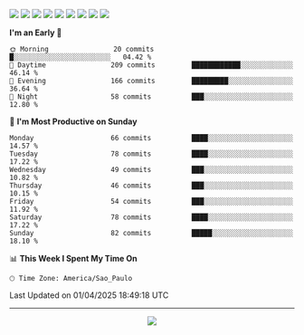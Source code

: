 <p>
  <img src="https://img.shields.io/badge/go-%2300ADD8.svg?style=for-the-badge&logo=go&logoColor=white">
  <img src="https://img.shields.io/badge/typescript-%23007ACC.svg?style=for-the-badge&logo=typescript&logoColor=white">
  <img src="https://img.shields.io/badge/node.js-6DA55F?style=for-the-badge&logo=node.js&logoColor=white">
  <img src="https://img.shields.io/badge/python-3670A0?style=for-the-badge&logo=python&logoColor=ffdd54">
  <img src="https://img.shields.io/badge/Laravel-FF2D20?style=for-the-badge&logo=laravel&logoColor=white">
  <img src="https://img.shields.io/badge/html5-%23E34F26.svg?style=for-the-badge&logo=html5&logoColor=white">
  <img src="https://img.shields.io/badge/css3-%231572B6.svg?style=for-the-badge&logo=css3&logoColor=white">
  <img src="https://img.shields.io/badge/tailwindcss-%2338B2AC.svg?style=for-the-badge&logo=tailwind-css&logoColor=white">
  <img src="https://img.shields.io/badge/AWS-%23FF9900.svg?style=for-the-badge&logo=amazon-aws&logoColor=white">
</p>

<!--START_SECTION:waka-->
**I'm an Early 🐤** 

```text
🌞 Morning                20 commits          █░░░░░░░░░░░░░░░░░░░░░░░░   04.42 % 
🌆 Daytime                209 commits         ████████████░░░░░░░░░░░░░   46.14 % 
🌃 Evening                166 commits         █████████░░░░░░░░░░░░░░░░   36.64 % 
🌙 Night                  58 commits          ███░░░░░░░░░░░░░░░░░░░░░░   12.80 % 
```
📅 **I'm Most Productive on Sunday** 

```text
Monday                   66 commits          ████░░░░░░░░░░░░░░░░░░░░░   14.57 % 
Tuesday                  78 commits          ████░░░░░░░░░░░░░░░░░░░░░   17.22 % 
Wednesday                49 commits          ███░░░░░░░░░░░░░░░░░░░░░░   10.82 % 
Thursday                 46 commits          ███░░░░░░░░░░░░░░░░░░░░░░   10.15 % 
Friday                   54 commits          ███░░░░░░░░░░░░░░░░░░░░░░   11.92 % 
Saturday                 78 commits          ████░░░░░░░░░░░░░░░░░░░░░   17.22 % 
Sunday                   82 commits          █████░░░░░░░░░░░░░░░░░░░░   18.10 % 
```


📊 **This Week I Spent My Time On** 

```text
🕑︎ Time Zone: America/Sao_Paulo
```


 Last Updated on 01/04/2025 18:49:18 UTC
<!--END_SECTION:waka-->

---
<p align="center">
  <img src="https://visitcount.itsvg.in/api?id=OrlatoDev&icon=0&color=12">
</p>
